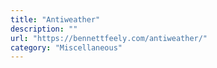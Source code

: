 ```yaml
---
title: "Antiweather"
description: ""
url: "https://bennettfeely.com/antiweather/"
category: "Miscellaneous"
---
```

